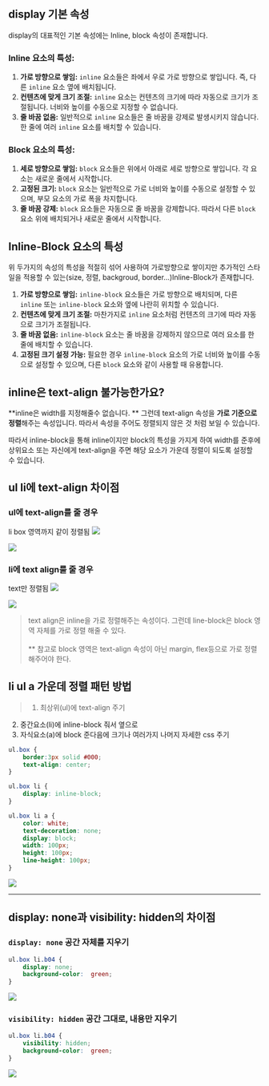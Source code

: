 ## display 기본 속성
display의 대표적인 기본 속성에는 Inline, block 속성이 존재합니다.
### Inline 요소의 특성:
1. **가로 방향으로 쌓임:** `inline` 요소들은 좌에서 우로 가로 방향으로 쌓입니다. 즉, 다른 `inline` 요소 옆에 배치됩니다.
2. **컨텐츠에 맞게 크기 조절:** `inline` 요소는 컨텐츠의 크기에 따라 자동으로 크기가 조절됩니다. 너비와 높이를 수동으로 지정할 수 없습니다.
3. **줄 바꿈 없음:** 일반적으로 `inline` 요소들은 줄 바꿈을 강제로 발생시키지 않습니다. 한 줄에 여러 `inline` 요소를 배치할 수 있습니다.

### Block 요소의 특성:
1. **세로 방향으로 쌓임:** `block` 요소들은 위에서 아래로 세로 방향으로 쌓입니다. 각 요소는 새로운 줄에서 시작합니다.
2. **고정된 크기:** `block` 요소는 일반적으로 가로 너비와 높이를 수동으로 설정할 수 있으며, 부모 요소의 가로 폭을 차지합니다.
3. **줄 바꿈 강제:** `block` 요소들은 자동으로 줄 바꿈을 강제합니다. 따라서 다른 `block` 요소 위에 배치되거나 새로운 줄에서 시작합니다.

## Inline-Block 요소의 특성
위 두가지의 속성의 특성을 적절히 섞어 사용하여 가로방향으로 쌓이지만 추가적인 스타일을 적용할 수 있는(size, 정렬, backgroud, border...)Inline-Block가 존재합니다.

1. **가로 방향으로 쌓임:** `inline-block` 요소들은 가로 방향으로 배치되며, 다른 `inline` 또는 `inline-block` 요소와 옆에 나란히 위치할 수 있습니다.
2. **컨텐츠에 맞게 크기 조절:** 마찬가지로 `inline` 요소처럼 컨텐츠의 크기에 따라 자동으로 크기가 조절됩니다.
3. **줄 바꿈 없음:** `inline-block` 요소는 줄 바꿈을 강제하지 않으므로 여러 요소를 한 줄에 배치할 수 있습니다.
4. **고정된 크기 설정 가능:** 필요한 경우 `inline-block` 요소의 가로 너비와 높이를 수동으로 설정할 수 있으며, 다른 `block` 요소와 같이 사용할 때 유용합니다.

## inline은 text-align 불가능한가요?

**inline은 width를 지정해줄수 없습니다. ** 그런데 text-align 속성을 **가로 기준으로 정렬**해주는 속성입니다. 따라서 속성을 주어도 정렬되지 않은 것 처럼 보일 수 있습니다.

따라서 inline-block을 통해 inline이지만 block의 특성을 가지게 하여 width를 준후에 상위요소 또는 자신에게 text-align을 주면 해당 요소가 가운데 정렬이 되도록 설정할 수 있습니다.

## ul li에 text-align 차이점

### ul에 text-align를 줄 경우

li box 영역까지 같이 정렬됨
![](https://velog.velcdn.com/images/boyeon_jeong/post/0f03182e-6912-4df2-8914-58a63408d002/image.png)

![](https://velog.velcdn.com/images/boyeon_jeong/post/6af8d22a-73f4-4860-a3e9-e44ad3ee5b09/image.gif)

### li에 text align룰 줄 경우
text만 정렬됨
![](https://velog.velcdn.com/images/boyeon_jeong/post/e7c53454-dbcf-4b6a-8a1d-5fafbd569454/image.png)

![](https://velog.velcdn.com/images/boyeon_jeong/post/e0bc95bf-3aa4-4464-98f1-cb001e8c45a0/image.gif)

> text align은 inline을 가로 정렬해주는 속성이다. 그런데 line-block은 block 영역 자체를 가로 정렬 해줄 수 있다.<br/><br/>
** 참고로 block 영역은 text-align 속성이 아닌 margin, flex등으로 가로 정렬 해주어야 한다.

## li ul a 가운데 정렬 패턴 방법
> 1. 최상위(ul)에 text-align 주기
2. 중간요소(li)에 inline-block 줘서 옆으로
3. 자식요소(a)에 block 준다음에 크기나 여러가지 나머지 자세한 css 주기

```css
ul.box {
    border:3px solid #000;
    text-align: center;
}

ul.box li {
    display: inline-block;
}

ul.box li a {
    color: white;
    text-decoration: none;
    display: block;
    width: 100px;
    height: 100px;
    line-height: 100px;
}

```

![](https://velog.velcdn.com/images/boyeon_jeong/post/d04f5e01-46bf-43b1-9e86-40e4adf8b237/image.png)


---

## display: none과 visibility: hidden의 차이점

### `display: none` 공간 자체를 지우기

```css
ul.box li.b04 {
    display: none;
    background-color:  green;
}
```
![](https://velog.velcdn.com/images/boyeon_jeong/post/04b65838-aa25-4e5e-8239-959a0f2d8cb6/image.png)
### `visibility: hidden` 공간 그대로, 내용만 지우기
```css
ul.box li.b04 {
    visibility: hidden;
    background-color:  green;
}
```
![](https://velog.velcdn.com/images/boyeon_jeong/post/c1209c92-4239-434c-8104-f4e3a8a24719/image.png)
